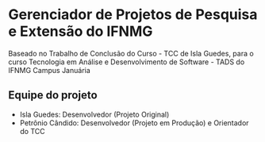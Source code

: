 Gerenciador de Projetos de Pesquisa e Extensão do IFNMG
=======================================================

Baseado no Trabalho de Conclusão do Curso - TCC de Isla Guedes, para o curso Tecnologia em Análise e Desenvolvimento de Software - TADS do IFNMG Campus Januária

Equipe do projeto
-----------------
- Isla Guedes: Desenvolvedor (Projeto Original)
- Petrônio Cândido: Desenvolvedor (Projeto em Produção) e Orientador do TCC
